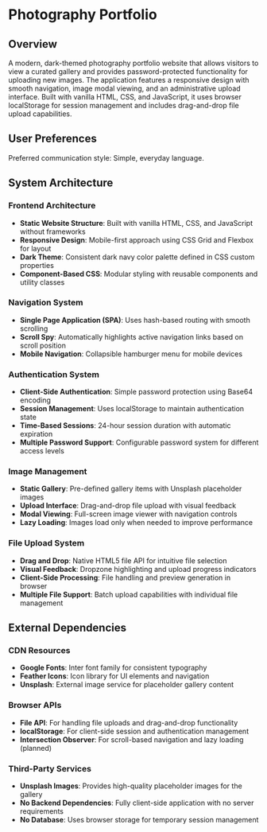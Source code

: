 # Photography Portfolio

## Overview

A modern, dark-themed photography portfolio website that allows visitors to view a curated gallery and provides password-protected functionality for uploading new images. The application features a responsive design with smooth navigation, image modal viewing, and an administrative upload interface. Built with vanilla HTML, CSS, and JavaScript, it uses browser localStorage for session management and includes drag-and-drop file upload capabilities.

## User Preferences

Preferred communication style: Simple, everyday language.

## System Architecture

### Frontend Architecture
- **Static Website Structure**: Built with vanilla HTML, CSS, and JavaScript without frameworks
- **Responsive Design**: Mobile-first approach using CSS Grid and Flexbox for layout
- **Dark Theme**: Consistent dark navy color palette defined in CSS custom properties
- **Component-Based CSS**: Modular styling with reusable components and utility classes

### Navigation System
- **Single Page Application (SPA)**: Uses hash-based routing with smooth scrolling
- **Scroll Spy**: Automatically highlights active navigation links based on scroll position
- **Mobile Navigation**: Collapsible hamburger menu for mobile devices

### Authentication System
- **Client-Side Authentication**: Simple password protection using Base64 encoding
- **Session Management**: Uses localStorage to maintain authentication state
- **Time-Based Sessions**: 24-hour session duration with automatic expiration
- **Multiple Password Support**: Configurable password system for different access levels

### Image Management
- **Static Gallery**: Pre-defined gallery items with Unsplash placeholder images
- **Upload Interface**: Drag-and-drop file upload with visual feedback
- **Modal Viewing**: Full-screen image viewer with navigation controls
- **Lazy Loading**: Images load only when needed to improve performance

### File Upload System
- **Drag and Drop**: Native HTML5 file API for intuitive file selection
- **Visual Feedback**: Dropzone highlighting and upload progress indicators
- **Client-Side Processing**: File handling and preview generation in browser
- **Multiple File Support**: Batch upload capabilities with individual file management

## External Dependencies

### CDN Resources
- **Google Fonts**: Inter font family for consistent typography
- **Feather Icons**: Icon library for UI elements and navigation
- **Unsplash**: External image service for placeholder gallery content

### Browser APIs
- **File API**: For handling file uploads and drag-and-drop functionality
- **localStorage**: For client-side session and authentication management
- **Intersection Observer**: For scroll-based navigation and lazy loading (planned)

### Third-Party Services
- **Unsplash Images**: Provides high-quality placeholder images for the gallery
- **No Backend Dependencies**: Fully client-side application with no server requirements
- **No Database**: Uses browser storage for temporary session management